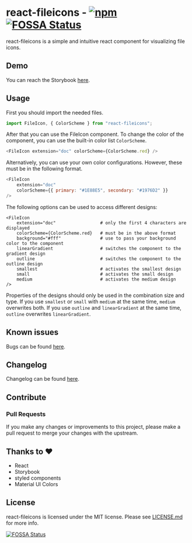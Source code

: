# react-fileicons - [![npm](https://img.shields.io/npm/v/react-fileicons.svg?color=%2345bf17&style=popout)](https://www.npmjs.com/package/react-fileicons) [![FOSSA Status](https://app.fossa.io/api/projects/git%2Bgithub.com%2Ftomxpcvx%2Freact-fileicons.svg?type=shield)](https://app.fossa.io/projects/git%2Bgithub.com%2Ftomxpcvx%2Freact-fileicons?ref=badge_shield)

react-fileicons is a simple and intuitive react component for visualizing file icons.

## Demo

You can reach the Storybook [here](https://tomxpcvx.wtf/react-fileicons/).

## Usage

First you should import the needed files.

```javascript
import FileIcon, { ColorScheme } from "react-fileicons";
```

After that you can use the FileIcon component.
To change the color of the component, you can use the built-in color list `ColorScheme`.

```javascript
<FileIcon extension="doc" colorScheme={ColorScheme.red} />
```

Alternatively, you can use your own color configurations. However, these must be in the following format.

```javascript
<FileIcon
	extension="doc"
	colorScheme={{ primary: "#1E88E5", secondary: "#1976D2" }}
/>
```

The following options can be used to access different designs:

```text
<FileIcon
    extension="doc"                 # only the first 4 characters are displayed
    colorScheme={ColorScheme.red}   # must be in the above format
    background="#fff"               # use to pass your background color to the component
    linearGradient                  # switches the component to the gradient design
    outline                         # switches the component to the outline design
    smallest                        # activates the smallest design
    small                           # activates the small design
    medium                          # activates the medium design
/>
```

Properties of the designs should only be used in the combination size and type.
If you use `smallest` or `small` with `medium` at the same time, `medium` overwrites both.
If you use `outline` and `linearGradient` at the same time, `outline` overwrites `linearGradient`.

## Known issues

Bugs can be found [here](https://github.com/tomxpcvx/react-fileicons/labels/bug).

## Changelog

Changelog can be found [here](https://github.com/tomxpcvx/react-fileicons/wiki/Changelog).

## Contribute

### Pull Requests

If you make any changes or improvements to this project, please make a pull request to merge your changes with the upstream.

## Thanks to ❤

-   React
-   Storybook
-   styled components
-   Material UI Colors

## License

react-fileicons is licensed under the MIT license. Please see [LICENSE.md](https://github.com/tomxpcvx/react-fileicons/blob/master/LICENSE.md) for more info.


[![FOSSA Status](https://app.fossa.io/api/projects/git%2Bgithub.com%2Ftomxpcvx%2Freact-fileicons.svg?type=large)](https://app.fossa.io/projects/git%2Bgithub.com%2Ftomxpcvx%2Freact-fileicons?ref=badge_large)